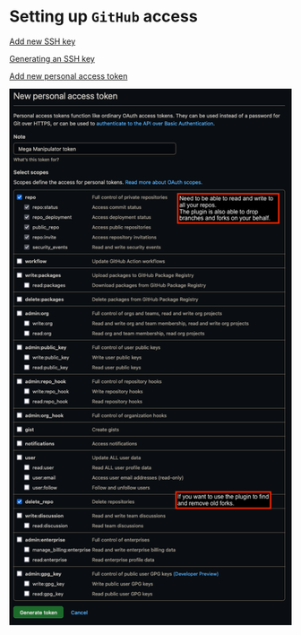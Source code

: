 # Setting up `GitHub` access

[Add new SSH key](https://github.com/settings/keys)

[Generating an SSH key](https://docs.github.com/articles/generating-an-ssh-key/)

[Add new personal access token](https://github.com/settings/tokens/new)

![Personal access token scopes](personal_access_token_scopes.png)

